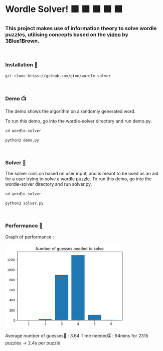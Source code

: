 # Wordle Solver! 🟩 🟩 🟩 🟩 🟩

### This project makes use of information theory to solve wordle puzzles, utilising concepts based on the [video](https://www.youtube.com/watch?v=v68zYyaEmEA) by 3Blue1Brown.

<br>

### Installation 🧰

```
git clone https://github.com/gtxn/wordle-solver
```

<br>

### Demo 📺

The demo shows the algorithm on a randomly generated word.

To run this demo, go into the wordle-solver directory and run demo.py.

```
cd wordle-solver
```

```
python3 demo.py
```

<br>

### Solver 🧮

The solver runs on based on user input, and is meant to be used as an aid for a user trying to solve a wordle puzzle.
To run this demo, go into the wordle-solver directory and run solver.py.

```
cd wordle-solver
```

```
python3 solver.py
```

<br>

### Performance 💯

Graph of performance :
<br>
<br>
![](./assets/guess_graph.png)
<br>

Average number of guesses🙋 : 3.64
Time needed⏳ : 94mins for 2315 puzzles -> 2.4s per puzzle
